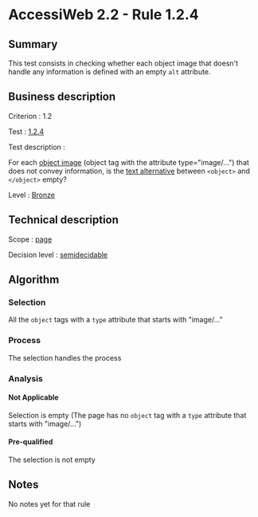# AccessiWeb 2.2 - Rule 1.2.4

## Summary

This test consists in checking whether each object image that doesn't handle any information is defined with an empty `alt` attribute.

## Business description

Criterion : 1.2

Test : [1.2.4](http://www.accessiweb.org/index.php/accessiweb-22-english-version.html#test-1-2-4)

Test description :

For each [object image](http://www.accessiweb.org/index.php/glossary-76.html#mImgObj)
(object tag with the attribute type="image/...") that does not convey information, is the [text alternative](http://www.accessiweb.org/index.php/glossary-76.html#mAltTexteImg)
between `<object>` and `</object>` empty?

Level : [Bronze](/en/category/rules-design/accessiweb-11/level/bronze)

## Technical description

Scope : [page](/en/category/rules-design/accessiweb-11/scope/page)

Decision level :
[semidecidable](/en/category/rules-design/accessiweb-11/decision-level/semidecidable)

## Algorithm

### Selection

All the `object` tags with a `type` attribute that starts with "image/..."

### Process

The selection handles the process

### Analysis

#### Not Applicable

Selection is empty (The page has no `object` tag with a `type` attribute that starts with "image/...")

#### Pre-qualified

The selection is not empty

## Notes

No notes yet for that rule
